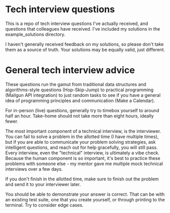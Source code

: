 # Tech interview questions

This is a repo of tech interview questions I've actually received, and questions that colleagues have received. I've included my solutions in the example_solutions directory.

I haven't generally received feedback on my solutions, so please don't take them as a source of truth. Your solutions may be equally valid, just different. 

# General tech interview advice

These questions run the gamut from traditional data structures and algorithms-style questions (Hop-Skip-Jump) to practical programming (Mailgun API integration) to just random tasks to see if you have a general idea of programming principles and communication (Make a Calendar). 

For in-person (live) questions, generally try to timebox yourself to around half an hour. Take-home should not take more than eight hours, ideally fewer. 

The most important component of a technical interview, is the interviewer. You can fail to solve a problem in the allotted time (I have multiple times), but if you are able to communicate your problem solving strategies, ask intelligent questions, and reach out for help gracefully, you will still pass. Every interview, even the "technical" interview, is ultimately a vibe check. Because the human component is so important, it's best to practice these problems with someone else - my mentor gave me multiple mock technical interviews over a few days. 

If you don't finish in the allotted time, make sure to finish out the problem and send it to your interviewer later. 

You should be able to demonstrate your answer is correct. That can be with an existing test suite, one that you create yourself, or through printing to the terminal. Try to consider edge cases. 